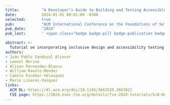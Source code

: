 ```yaml
---
title:          "A Developer’s Guide to Building and Testing Accessible Mobile Apps"
date:           2024-01-01 00:01:00 -0300
selected:       true
pub:            "ACM International Conference on the Foundations of Software Engineering (Tutorial)"
pub_date:       "2024"
pub_last:       ' <span class="badge badge-pill badge-publication badge-success">FSE  - Core A*</span>'

abstract: >-
  Tutorial on incorporating inclusive design and accessibility testing into mobile app development, covering best practices, tooling, and hands‑on guidance to build accessible apps.
authors:
- Juan Pablo Sandoval Alcocer
- Leonel Merino
- Alison Fernandez-Blanco
- William Ravelo-Mendez
- Camilo Escobar-Velasquez
- Mario Linares-Vasquez
links:
  ACM DL: https://dl.acm.org/doi/10.1145/3663529.3663821
  FSE page: https://2024.esec-fse.org/details/fse-2024-tutorials/5/A-Developer-s-Guide-to-Building-and-Testing-Accessible-Mobile-Apps-
---
```


